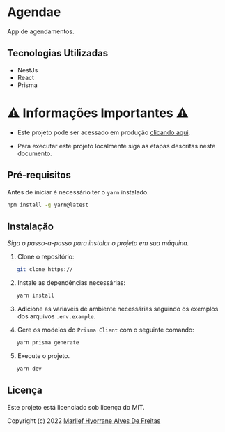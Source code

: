 # Agendae

App de agendamentos.

## Tecnologias Utilizadas

- NestJs
- React
- Prisma

# ⚠️ Informações Importantes ⚠️

- Este projeto pode ser acessado em produção [clicando aqui]().

- Para executar este projeto localmente siga as etapas descritas neste documento.

## Pré-requisitos

Antes de iniciar é necessário ter o `yarn` instalado.

```sh
npm install -g yarn@latest
```

## Instalação

_Siga o passo-a-passo para instalar o projeto em sua máquina._

1. Clone o repositório:

```sh
   git clone https://
```

2. Instale as dependências necessárias:

```sh
   yarn install
```

3. Adicione as variaveis de ambiente necessárias seguindo os exemplos dos arquivos `.env.example`.

4. Gere os modelos do `Prisma Client` com o seguinte comando:

```sh
   yarn prisma generate
```

5. Execute o projeto.

```sh
   yarn dev
```

## Licença

Este projeto está licenciado sob licença do MIT.

Copyright (c) 2022 [Marllef Hyorrane Alves De Freitas](http://github.com/marllef)
